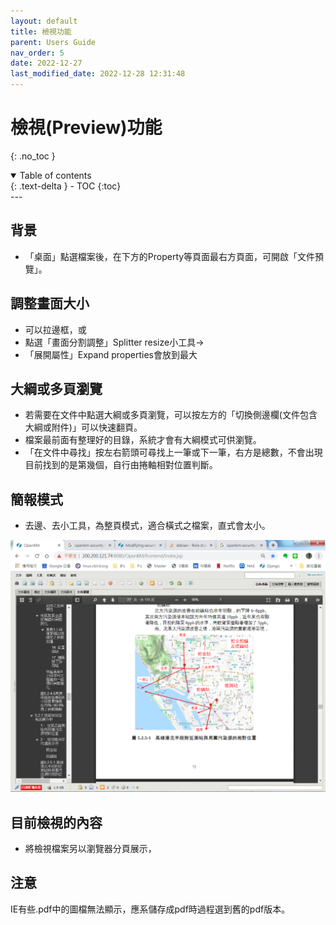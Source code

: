 ```yaml
---
layout: default
title: 檢視功能
parent: Users Guide
nav_order: 5
date: 2022-12-27
last_modified_date: 2022-12-28 12:31:48
---
```


# 檢視(Preview)功能

{: .no_toc }

<details open markdown="block">
  <summary>
    Table of contents
  </summary>
  {: .text-delta }
- TOC
{:toc}
</details>
---

## 背景

- 「桌面」點選檔案後，在下方的Property等頁面最右方頁面，可開啟「文件預覽」。

## 調整畫面大小

- 可以拉邊框，或
- 點選「畫面分割調整」Splitter resize小工具→
- 「展開屬性」Expand properties會放到最大

## 大綱或多頁瀏覽

- 若需要在文件中點選大綱或多頁瀏覽，可以按左方的「切換側邊欄(文件包含大綱或附件)」可以快速翻頁。
- 檔案最前面有整理好的目錄，系統才會有大綱模式可供瀏覽。
- 「在文件中尋找」按左右箭頭可尋找上一筆或下一筆，右方是總數，不會出現目前找到的是第幾個，自行由捲軸相對位置判斷。

## 簡報模式

- 去邊、去小工具，為整頁模式，適合橫式之檔案，直式會太小。

![preview2](https://github.com/sinotec2/openKM/blob/gh-pages/assets/image/preview2.png?raw=true)


## 目前檢視的內容

- 將檢視檔案另以瀏覽器分頁展示，

## 注意

IE有些.pdf中的圖檔無法顯示，應系儲存成pdf時過程選到舊的pdf版本。
